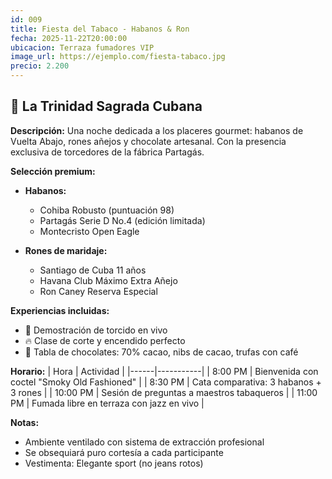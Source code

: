 ```yaml
---
id: 009
title: Fiesta del Tabaco - Habanos & Ron
fecha: 2025-11-22T20:00:00
ubicacion: Terraza fumadores VIP
image_url: https://ejemplo.com/fiesta-tabaco.jpg
precio: 2.200
---
```

## 💨 La Trinidad Sagrada Cubana

**Descripción:**
Una noche dedicada a los placeres gourmet: habanos de Vuelta Abajo, rones añejos y chocolate artesanal. Con la presencia exclusiva de torcedores de la fábrica Partagás.

**Selección premium:**
- **Habanos:**
  - Cohiba Robusto (puntuación 98)
  - Partagás Serie D No.4 (edición limitada)
  - Montecristo Open Eagle

- **Rones de maridaje:**
  - Santiago de Cuba 11 años
  - Havana Club Máximo Extra Añejo
  - Ron Caney Reserva Especial

**Experiencias incluidas:**
- 🎩 Demostración de torcido en vivo
- 🔥 Clase de corte y encendido perfecto
- 🍫 Tabla de chocolates: 70% cacao, nibs de cacao, trufas con café

**Horario:**
| Hora | Actividad |
|------|-----------|
| 8:00 PM | Bienvenida con coctel "Smoky Old Fashioned" |
| 8:30 PM | Cata comparativa: 3 habanos + 3 rones |
| 10:00 PM | Sesión de preguntas a maestros tabaqueros |
| 11:00 PM | Fumada libre en terraza con jazz en vivo |

**Notas:**
- Ambiente ventilado con sistema de extracción profesional
- Se obsequiará puro cortesía a cada participante
- Vestimenta: Elegante sport (no jeans rotos)
